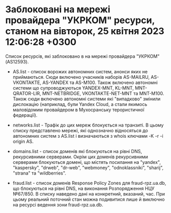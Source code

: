 # Заблоковані на мережі провайдера "УКРКОМ" ресурси, станом на вівторок, 25 квітня 2023 12:06:28 +0300
Список ресурсів, які заблоковано в на мережі провайдера "УКРКОМ" (AS12593).

* AS.list - список ворожих автономних систем, анонси яких не приймаються.
Сюди включено учасників наборів AS-MAILRU, AS-VKONTAKTE, AS-YANDEX та
AS-M100. Також включено автономні системи що супроводжуються YANDEX-MNT,
KL-MNT, MNT-QRATOR-LIR, MNT-NETBRIDGE, VKONTAKTE-NET-MNT та MNT-M100.
Також сюди включено автономні системи які "випадково" змінили дислокацію
(наприклад, були Yandex Cloud, а стали якимось маловідомим провайдером в
Мухосранську терористичної федерації).

* networks.list - Трафік до цих мереж блокується на транзиті.
В цьому списку представлено мережі, які однозначно відносяться до
автономних систем з AS.list і визначаються з whois ключами -K -r -i
origin AS. 

* domains.list - список доменів які блокуються на рівні DNS, рекурсивними
серверами. Окрім цих доменів рекурсивними серверами блокуються домені, що
містять посилання на "yandex", "kaspersky", "drweb", "dr-web",
"webmoney", "odnoklassniki", "sharij", "strana" та "wildberries".

* fraud.list - список доменів Response Policy Zones для fraud-rpz.ua.db,
що блокуються на рівні DNS, на виконання Розпорядження НЦУ №67/850. В
списку наведено дані на конкретний, вказаний, час. При цьому реальний
поточний стан можна подивитися лише й виключно на ресурсі ведення зони
fraud-rpz.ua.db.
